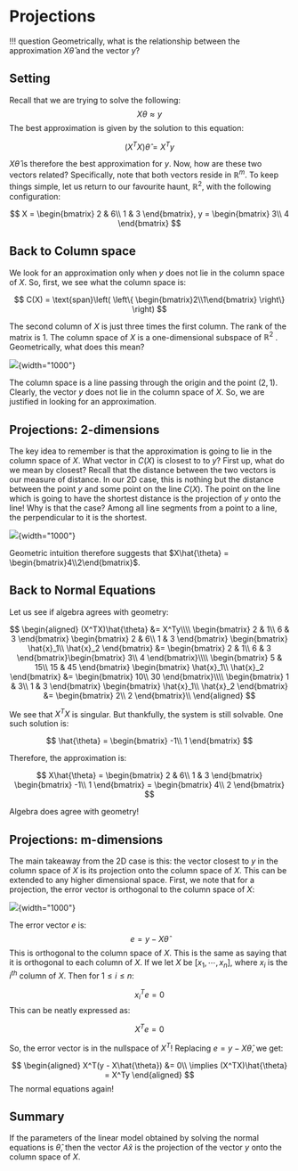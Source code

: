 # Projections

!!! question
	Geometrically, what is the relationship between the approximation $X \hat{\theta}$ and the vector $y$?



## Setting

Recall that we are trying to solve the following:
$$
X\theta \approx y
$$
The best approximation is given by the solution to this equation:


$$
(X^TX)\hat{\theta} = X^Ty
$$


$X\hat{\theta}$ is therefore the best approximation for $y$. Now, how are these two vectors related? Specifically, note that both vectors reside in $\mathbb{R}^{m}$. To keep things simple, let us return to our favourite haunt, $\mathbb{R}^2$, with the following configuration:


$$
X = \begin{bmatrix}
2 & 6\\
1 & 3
\end{bmatrix}, y = \begin{bmatrix}
3\\
4
\end{bmatrix}
$$


## Back to Column space

We look for an approximation only when $y$ does not lie in the column space of $X$. So, first, we see what the column space is:


$$
C(X) = \text{span}\left( \left\{ \begin{bmatrix}2\\1\end{bmatrix} \right\} \right)
$$


The second column of $X$ is just three times the first column. The rank of the matrix is $1$. The column space of $X$ is a one-dimensional subspace of $\mathbb{R}^2$ . Geometrically, what does this mean?



![](../assets/images/img_005.svg){width="1000"}



The column space is a line passing through the origin and the point $(2, 1)$. Clearly, the vector $y$ does not lie in the column space of $X$. So, we are justified in looking for an approximation.



## Projections: 2-dimensions

The key idea to remember is that the approximation is going to lie in the column space of $X$. What vector in $C(X)$ is closest to to $y$?  First up, what do we mean by closest? Recall that the distance between the two vectors is our measure of distance. In our 2D case, this is nothing but the distance between the point $y$ and some point on the line $C(X)$. The point on the line which is going to have the shortest distance is the projection of $y$ onto the line! Why is that the case? Among all line segments from a point to a line, the perpendicular to it is the shortest.



![](../assets/images/img_006.svg){width="1000"}





Geometric intuition therefore suggests that $X\hat{\theta} = \begin{bmatrix}4\\2\end{bmatrix}$. 

## Back to Normal Equations

Let us see if algebra agrees with geometry:


$$
\begin{aligned}
(X^TX)\hat{\theta} &= X^Ty\\\\
\begin{bmatrix}
2 & 1\\
6 & 3
\end{bmatrix} \begin{bmatrix}
2 & 6\\
1 & 3
\end{bmatrix} \begin{bmatrix}
\hat{x}_1\\
\hat{x}_2
\end{bmatrix} &= \begin{bmatrix}
2 & 1\\
6 & 3
\end{bmatrix}\begin{bmatrix}
3\\
4
\end{bmatrix}\\\\
\begin{bmatrix}
5 & 15\\
15 & 45
\end{bmatrix} \begin{bmatrix}
\hat{x}_1\\
\hat{x}_2
\end{bmatrix} &= \begin{bmatrix}
10\\
30
\end{bmatrix}\\\\
\begin{bmatrix}
1 & 3\\
1 & 3
\end{bmatrix} \begin{bmatrix}
\hat{x}_1\\
\hat{x}_2
\end{bmatrix} &= \begin{bmatrix}
2\\
2
\end{bmatrix}\\
\end{aligned}
$$




We see that $X^TX$ is singular. But thankfully, the system is still solvable. One such solution is:


$$
\hat{\theta} = \begin{bmatrix}
-1\\
1
\end{bmatrix}
$$


Therefore, the approximation is:


$$
X\hat{\theta} = \begin{bmatrix}
2 & 6\\
1 & 3
\end{bmatrix} \begin{bmatrix}
-1\\
1
\end{bmatrix} = \begin{bmatrix}
4\\
2
\end{bmatrix}
$$


Algebra does agree with geometry!



## Projections: m-dimensions

The main takeaway from the 2D case is this: the vector closest to $y$ in the column space of $X$ is its projection onto the column space of $X$. This can be extended to any higher dimensional space. First, we note that for a projection, the error vector is orthogonal to the column space of $X$:



![](../assets/images/img_007.svg){width="1000"}



The error vector $e$ is:
$$
e = y - X\hat{\theta}
$$
This is orthogonal to the column space of $X$. This is the same as saying that it is orthogonal to each column of $X$. If we let $X$ be $[x_1, \cdots, x_n]$, where $x_i$ is the $i^{th}$ column of $X$. Then for $1 \leq i \leq n$:


$$
x_i^T e = 0
$$
This can be neatly expressed as:


$$
X^Te=0
$$


So, the error vector is in the nullspace of $X^T$! Replacing $e = y - X\hat{\theta}$, we get:


$$
\begin{aligned}
X^T(y - X\hat{\theta}) &= 0\\
\implies (X^TX)\hat{\theta} = X^Ty
\end{aligned}
$$
The normal equations again! 



## Summary

If the parameters of the linear model obtained by solving the normal equations is $\hat{\theta}$, then the vector $A\hat{x}$ is the projection of the vector $y$ onto the column space of $X$.
